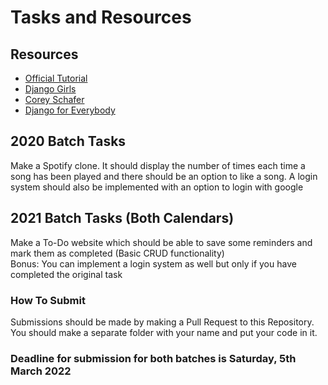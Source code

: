 # Tasks and Resources
## Resources
- [Official Tutorial](https://docs.djangoproject.com/en/3.0/intro/)
- [Django Girls](https://tutorial.djangogirls.org/en/)
- [Corey Schafer](https://www.youtube.com/playlist?list=PL-osiE80TeTtoQCKZ03TU5fNfx2UY6U4p)
- [Django for Everybody](https://www.youtube.com/watch?v=o0XbHvKxw7Y)

## 2020 Batch Tasks
Make a Spotify clone. It should display the number of times each time a song has been played and there should be an option to like a song. A login system should also be implemented with an option to login with google
## 2021 Batch Tasks (Both Calendars)
Make a To-Do website which should be able to save some reminders and mark them as completed (Basic CRUD functionality)  
Bonus: You can implement a login system as well but only if you have completed the original task  
### How To Submit
Submissions should be made by making a Pull Request to this Repository. You should make a separate folder with your name and put your code in it.

### Deadline for submission for both batches is Saturday, 5th March 2022